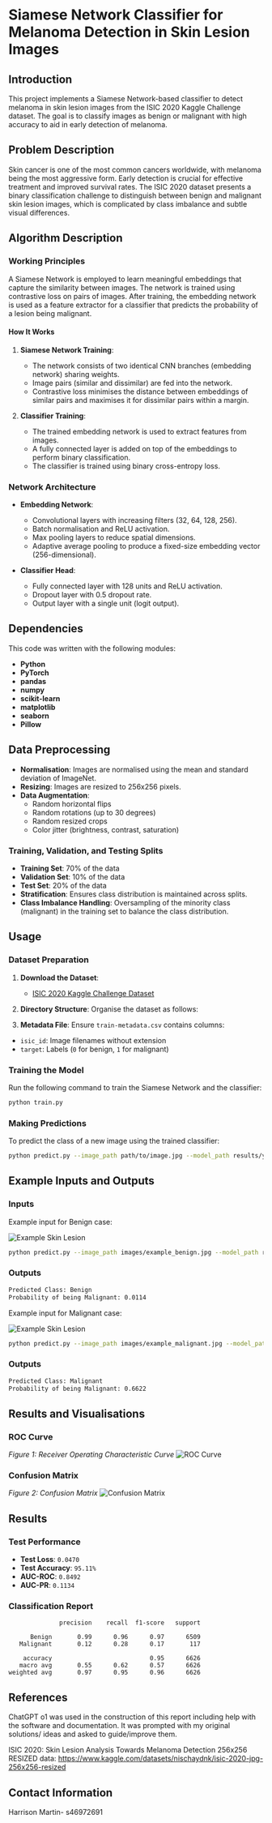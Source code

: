 # Siamese Network Classifier for Melanoma Detection in Skin Lesion Images

## Introduction

This project implements a Siamese Network-based classifier to detect melanoma in skin lesion images from the ISIC 2020 Kaggle Challenge dataset. The goal is to classify images as benign or malignant with high accuracy to aid in early detection of melanoma.

## Problem Description

Skin cancer is one of the most common cancers worldwide, with melanoma being the most aggressive form. Early detection is crucial for effective treatment and improved survival rates. The ISIC 2020 dataset presents a binary classification challenge to distinguish between benign and malignant skin lesion images, which is complicated by class imbalance and subtle visual differences.

## Algorithm Description

### Working Principles

A Siamese Network is employed to learn meaningful embeddings that capture the similarity between images. The network is trained using contrastive loss on pairs of images. After training, the embedding network is used as a feature extractor for a classifier that predicts the probability of a lesion being malignant.

#### How It Works

1. **Siamese Network Training**:
   - The network consists of two identical CNN branches (embedding network) sharing weights.
   - Image pairs (similar and dissimilar) are fed into the network.
   - Contrastive loss minimises the distance between embeddings of similar pairs and maximises it for dissimilar pairs within a margin.

2. **Classifier Training**:
   - The trained embedding network is used to extract features from images.
   - A fully connected layer is added on top of the embeddings to perform binary classification.
   - The classifier is trained using binary cross-entropy loss.

### Network Architecture

- **Embedding Network**:
  - Convolutional layers with increasing filters (32, 64, 128, 256).
  - Batch normalisation and ReLU activation.
  - Max pooling layers to reduce spatial dimensions.
  - Adaptive average pooling to produce a fixed-size embedding vector (256-dimensional).

- **Classifier Head**:
  - Fully connected layer with 128 units and ReLU activation.
  - Dropout layer with 0.5 dropout rate.
  - Output layer with a single unit (logit output).

## Dependencies
This code was written with the following modules:
- **Python** 
- **PyTorch**
- **pandas**
- **numpy**
- **scikit-learn**
- **matplotlib**
- **seaborn**
- **Pillow**

## Data Preprocessing

- **Normalisation**: Images are normalised using the mean and standard deviation of ImageNet.
- **Resizing**: Images are resized to 256x256 pixels.
- **Data Augmentation**:
  - Random horizontal flips
  - Random rotations (up to 30 degrees)
  - Random resized crops
  - Color jitter (brightness, contrast, saturation)

### Training, Validation, and Testing Splits

- **Training Set**: 70% of the data
- **Validation Set**: 10% of the data
- **Test Set**: 20% of the data
- **Stratification**: Ensures class distribution is maintained across splits.
- **Class Imbalance Handling**: Oversampling of the minority class (malignant) in the training set to balance the class distribution.

## Usage

### Dataset Preparation

1. **Download the Dataset**:
   - [ISIC 2020 Kaggle Challenge Dataset](https://www.kaggle.com/c/siim-isic-melanoma-classification/data)

2. **Directory Structure**:
   Organise the dataset as follows:


3. **Metadata File**:
Ensure `train-metadata.csv` contains columns:
- `isic_id`: Image filenames without extension
- `target`: Labels (`0` for benign, `1` for malignant)

### Training the Model

Run the following command to train the Siamese Network and the classifier:

```bash
python train.py
```
### Making Predictions

To predict the class of a new image using the trained classifier:

```bash
python predict.py --image_path path/to/image.jpg --model_path results/your_results_dir/best_classifier_model.pth
```
## Example Inputs and Outputs

### Inputs
Example input for Benign case:

![Example Skin Lesion](images/example_benign.jpg)

```bash
python predict.py --image_path images/example_benign.jpg --model_path results/your_results_dir/best_classifier_model.pth
```

### Outputs

```bash
Predicted Class: Benign
Probability of being Malignant: 0.0114
```

Example input for Malignant case:

![Example Skin Lesion](images/example_malignant.jpg)

```bash
python predict.py --image_path images/example_malignant.jpg --model_path results/your_results_dir/best_classifier_model.pth
```

### Outputs

```bash
Predicted Class: Malignant
Probability of being Malignant: 0.6622
```

## Results and Visualisations

### ROC Curve
*Figure 1: Receiver Operating Characteristic Curve*
![ROC Curve](images/roc_curve.png)

### Confusion Matrix
*Figure 2: Confusion Matrix*
![Confusion Matrix](images/confusion_matrix.png)

## Results

### Test Performance

- **Test Loss**: `0.0470`
- **Test Accuracy**: `95.11%`
- **AUC-ROC**: `0.8492`
- **AUC-PR**: `0.1134`

### Classification Report
```
              precision    recall  f1-score   support

      Benign       0.99      0.96      0.97      6509
   Malignant       0.12      0.28      0.17       117

    accuracy                           0.95      6626
   macro avg       0.55      0.62      0.57      6626
weighted avg       0.97      0.95      0.96      6626
```

## References
ChatGPT o1 was used in the construction of this report including help with the software and documentation. It was prompted with my original solutions/ ideas and asked to guide/improve them.

ISIC 2020: Skin Lesion Analysis Towards Melanoma Detection 256x256 RESIZED data: https://www.kaggle.com/datasets/nischaydnk/isic-2020-jpg-256x256-resized


## Contact Information
Harrison Martin-
s46972691
